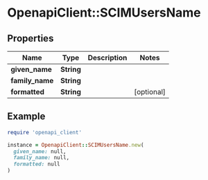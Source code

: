# OpenapiClient::SCIMUsersName

## Properties

| Name | Type | Description | Notes |
| ---- | ---- | ----------- | ----- |
| **given_name** | **String** |  |  |
| **family_name** | **String** |  |  |
| **formatted** | **String** |  | [optional] |

## Example

```ruby
require 'openapi_client'

instance = OpenapiClient::SCIMUsersName.new(
  given_name: null,
  family_name: null,
  formatted: null
)
```

